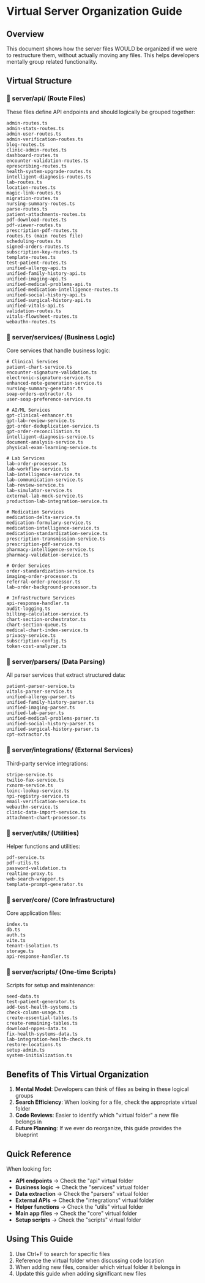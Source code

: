 # Virtual Server Organization Guide

## Overview
This document shows how the server files WOULD be organized if we were to restructure them, without actually moving any files. This helps developers mentally group related functionality.

## Virtual Structure

### 📁 server/api/ (Route Files)
These files define API endpoints and should logically be grouped together:
```
admin-routes.ts
admin-stats-routes.ts
admin-user-routes.ts
admin-verification-routes.ts
blog-routes.ts
clinic-admin-routes.ts
dashboard-routes.ts
encounter-validation-routes.ts
eprescribing-routes.ts
health-system-upgrade-routes.ts
intelligent-diagnosis-routes.ts
lab-routes.ts
location-routes.ts
magic-link-routes.ts
migration-routes.ts
nursing-summary-routes.ts
parse-routes.ts
patient-attachments-routes.ts
pdf-download-routes.ts
pdf-viewer-routes.ts
prescription-pdf-routes.ts
routes.ts (main routes file)
scheduling-routes.ts
signed-orders-routes.ts
subscription-key-routes.ts
template-routes.ts
test-patient-routes.ts
unified-allergy-api.ts
unified-family-history-api.ts
unified-imaging-api.ts
unified-medical-problems-api.ts
unified-medication-intelligence-routes.ts
unified-social-history-api.ts
unified-surgical-history-api.ts
unified-vitals-api.ts
validation-routes.ts
vitals-flowsheet-routes.ts
webauthn-routes.ts
```

### 📁 server/services/ (Business Logic)
Core services that handle business logic:
```
# Clinical Services
patient-chart-service.ts
encounter-signature-validation.ts
electronic-signature-service.ts
enhanced-note-generation-service.ts
nursing-summary-generator.ts
soap-orders-extractor.ts
user-soap-preference-service.ts

# AI/ML Services
gpt-clinical-enhancer.ts
gpt-lab-review-service.ts
gpt-order-deduplication-service.ts
gpt-order-reconciliation.ts
intelligent-diagnosis-service.ts
document-analysis-service.ts
physical-exam-learning-service.ts

# Lab Services
lab-order-processor.ts
lab-workflow-service.ts
lab-intelligence-service.ts
lab-communication-service.ts
lab-review-service.ts
lab-simulator-service.ts
external-lab-mock-service.ts
production-lab-integration-service.ts

# Medication Services
medication-delta-service.ts
medication-formulary-service.ts
medication-intelligence-service.ts
medication-standardization-service.ts
prescription-transmission-service.ts
prescription-pdf-service.ts
pharmacy-intelligence-service.ts
pharmacy-validation-service.ts

# Order Services
order-standardization-service.ts
imaging-order-processor.ts
referral-order-processor.ts
lab-order-background-processor.ts

# Infrastructure Services
api-response-handler.ts
audit-logging.ts
billing-calculation-service.ts
chart-section-orchestrator.ts
chart-section-queue.ts
medical-chart-index-service.ts
privacy-service.ts
subscription-config.ts
token-cost-analyzer.ts
```

### 📁 server/parsers/ (Data Parsing)
All parser services that extract structured data:
```
patient-parser-service.ts
vitals-parser-service.ts
unified-allergy-parser.ts
unified-family-history-parser.ts
unified-imaging-parser.ts
unified-lab-parser.ts
unified-medical-problems-parser.ts
unified-social-history-parser.ts
unified-surgical-history-parser.ts
cpt-extractor.ts
```

### 📁 server/integrations/ (External Services)
Third-party service integrations:
```
stripe-service.ts
twilio-fax-service.ts
rxnorm-service.ts
loinc-lookup-service.ts
npi-registry-service.ts
email-verification-service.ts
webauthn-service.ts
clinic-data-import-service.ts
attachment-chart-processor.ts
```

### 📁 server/utils/ (Utilities)
Helper functions and utilities:
```
pdf-service.ts
pdf-utils.ts
password-validation.ts
realtime-proxy.ts
web-search-wrapper.ts
template-prompt-generator.ts
```

### 📁 server/core/ (Core Infrastructure)
Core application files:
```
index.ts
db.ts
auth.ts
vite.ts
tenant-isolation.ts
storage.ts
api-response-handler.ts
```

### 📁 server/scripts/ (One-time Scripts)
Scripts for setup and maintenance:
```
seed-data.ts
test-patient-generator.ts
add-test-health-systems.ts
check-column-usage.ts
create-essential-tables.ts
create-remaining-tables.ts
download-nppes-data.ts
fix-health-systems-data.ts
lab-integration-health-check.ts
restore-locations.ts
setup-admin.ts
system-initialization.ts
```

## Benefits of This Virtual Organization

1. **Mental Model**: Developers can think of files as being in these logical groups
2. **Search Efficiency**: When looking for a file, check the appropriate virtual folder
3. **Code Reviews**: Easier to identify which "virtual folder" a new file belongs in
4. **Future Planning**: If we ever do reorganize, this guide provides the blueprint

## Quick Reference

When looking for:
- **API endpoints** → Check the "api" virtual folder
- **Business logic** → Check the "services" virtual folder  
- **Data extraction** → Check the "parsers" virtual folder
- **External APIs** → Check the "integrations" virtual folder
- **Helper functions** → Check the "utils" virtual folder
- **Main app files** → Check the "core" virtual folder
- **Setup scripts** → Check the "scripts" virtual folder

## Using This Guide

1. Use Ctrl+F to search for specific files
2. Reference the virtual folder when discussing code location
3. When adding new files, consider which virtual folder it belongs in
4. Update this guide when adding significant new files